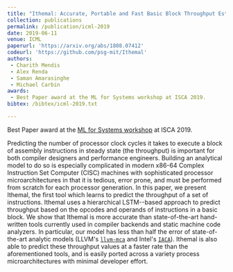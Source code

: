 ```yaml
---
title: "Ithemal: Accurate, Portable and Fast Basic Block Throughput Estimation using Deep Neural Networks"
collection: publications
permalink: /publication/icml-2019
date: 2019-06-11
venue: ICML
paperurl: 'https://arxiv.org/abs/1808.07412'
codeurl: 'https://github.com/psg-mit/Ithemal'
authors:
 - Charith Mendis
 - Alex Renda
 - Saman Amarasinghe
 - Michael Carbin
awards:
 - Best Paper award at the ML for Systems workshop at ISCA 2019.
bibtex: /bibtex/icml-2019.txt

---
```


Best Paper award at the [ML for Systems workshop](http://mlforsystems.org/isca2019/schedule.html) at ISCA 2019.

Predicting the number of processor clock cycles it takes to execute a block of assembly instructions in steady state (the throughput) is important for both compiler designers and performance engineers. Building an analytical model to do so is especially complicated in modern x86-64 Complex Instruction Set Computer (CISC) machines with sophisticated processor microarchitectures in that it is tedious, error prone, and must be performed from scratch for each processor generation. In this paper, we present Ithemal, the first tool which learns to predict the throughput of a set of instructions. Ithemal uses a hierarchical LSTM--based approach to predict throughput based on the opcodes and operands of instructions in a basic block. We show that Ithemal is more accurate than state-of-the-art hand-written tools currently used in compiler backends and static machine code analyzers. In particular, our model has less than half the error of state-of-the-art analytic models (LLVM's [`llvm-mca`](https://llvm.org/docs/CommandGuide/llvm-mca.html) and Intel's [`IACA`](https://software.intel.com/en-us/articles/intel-architecture-code-analyzer)). Ithemal is also able to predict these throughput values at a faster rate than the aforementioned tools, and is easily ported across a variety process microarchitectures with minimal developer effort.
